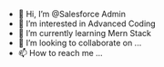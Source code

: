 - 👋 Hi, I’m @Salesforce Admin
- 👀 I’m interested in Advanced Coding 
- 🌱 I’m currently learning Mern Stack 
- 💞️ I’m looking to collaborate on ...
- 📫 How to reach me ...

<!---
Mohit20040/Mohit20040 is a ✨ special ✨ repository because its `README.md` (this file) appears on your GitHub profile.
You can click the Preview link to take a look at your changes.
--->

